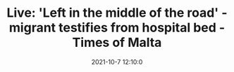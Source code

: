 ---
"title": "Live: 'Left in the middle of the road' - migrant testifies from hospital bed - Times of Malta"
"date": "2021-10-7 12:10:0"
"feed_name": "GOOGLENEWSCONSTRUCTION"
"feed_website": "https://news.google.com/search?q=construction%2Bincident&hl=en-US&gl=US&ceid=US:en"
"feed_rss": "https://news.google.com/rss/search?q=construction%2Bincident&hl=en-US&gl=US&ceid=US:en"
"link": "https://timesofmalta.com/articles/view/live-blog-injured-migrant-testifies-from-hospital-bed.906244"
"source": "{'href': 'https://timesofmalta.com', 'title': 'Times of Malta'}"
"file": "_posts/2021-1-1-29ee72c8b446a99b9316573e4c10d002601effac.md"
"accident": "0"
"drilling": "0"
"dead": "0"
"injured": "0"
"arrested": "0"
"place": "unknown place"
"where": "unknown site"
"causes": "unknown"
"place_uri": "unknown place"
---